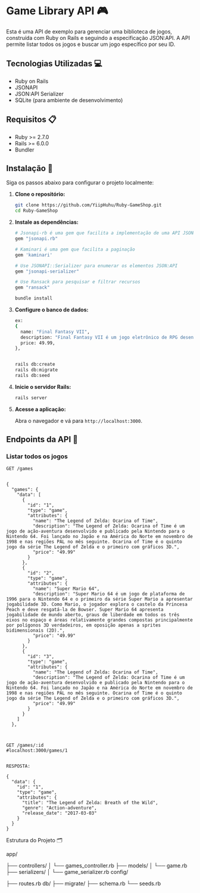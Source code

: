 # Game Library API 🎮

Esta é uma API de exemplo para gerenciar uma biblioteca de jogos, construída com Ruby on Rails e seguindo a especificação JSON:API. A API permite listar todos os jogos e buscar um jogo específico por seu ID.

## Tecnologias Utilizadas 💻

- Ruby on Rails
- JSONAPI
- JSON:API Serializer
- SQLite (para ambiente de desenvolvimento)

## Requisitos 📋

- Ruby >= 2.7.0
- Rails >= 6.0.0
- Bundler

## Instalação 🚀

Siga os passos abaixo para configurar o projeto localmente:

1. **Clone o repositório:**

    ```bash
    git clone https://github.com/YiipHuhu/Ruby-GameShop.git
    cd Ruby-GameShop
    ```

2. **Instale as dependências:**

    ```bash
    # Jsonapi-rb é uma gem que facilita a implementação de uma API JSON:API
    gem "jsonapi.rb"

    # Kaminari é uma gem que facilita a paginação
    gem 'kaminari'

    # Use JSONAPI::Serializer para enumerar os elementos JSON:API
    gem "jsonapi-serializer"

    # Use Ransack para pesquisar e filtrar recursos
    gem "ransack"
    
    bundle install
    ```

3. **Configure o banco de dados:**

    ```bash
    ex:
    {
      name: "Final Fantasy VII",
      description: "Final Fantasy VII é um jogo eletrônico de RPG desenvolvido e publicado pela SquareSoft. É o sétimo título principal da série Final Fantasy e foi lançado originalmente para o PlayStation em 1997 e depois também para o Microsoft Windows em 1998. O jogo foi dirigido por Yoshinori Kitase, escrito por Kazushige Nojima e Tetsuya Nomura e produzido por     Hironobu Sakaguchi. A história segue Cloud Strife, um mercenário que se junta a um grupo ecoterrorista para parar uma megacorporação que está drenando a energia vital do planeta para usá-la como uma fonte de energia. O jogo apresenta três modos de jogo: um mapa de mundo tridimensional, batalhas em tempo real e sequências cinematográficas pré-renderizadas.",
      price: 49.99,
    },


    rails db:create
    rails db:migrate
    rails db:seed
    ```

4. **Inicie o servidor Rails:**

    ```bash
    rails server
    ```

5. **Acesse a aplicação:**

    Abra o navegador e vá para `http://localhost:3000`.

## Endpoints da API 📡

### Listar todos os jogos

```http
GET /games


{
  "games": {
    "data": [
      {
        "id": "1",
        "type": "game",
        "attributes": {
          "name": "The Legend of Zelda: Ocarina of Time",
          "description": "The Legend of Zelda: Ocarina of Time é um jogo de ação-aventura desenvolvido e publicado pela Nintendo para o Nintendo 64. Foi lançado no Japão e na América do Norte em novembro de 1998 e nas regiões PAL no mês seguinte. Ocarina of Time é o quinto jogo da série The Legend of Zelda e o primeiro com gráficos 3D.",
          "price": "49.99"
        }
      },
      {
        "id": "2",
        "type": "game",
        "attributes": {
          "name": "Super Mario 64",
          "description": "Super Mario 64 é um jogo de plataforma de 1996 para o Nintendo 64 e o primeiro da série Super Mario a apresentar jogabilidade 3D. Como Mario, o jogador explora o castelo da Princesa Peach e deve resgatá-la de Bowser. Super Mario 64 apresenta jogabilidade de mundo aberto, graus de liberdade em todos os três eixos no espaço e áreas relativamente grandes compostas principalmente por polígonos 3D verdadeiros, em oposição apenas a sprites bidimensionais (2D).",
          "price": "49.99"
        }
      },
      {
        "id": "3",
        "type": "game",
        "attributes": {
          "name": "The Legend of Zelda: Ocarina of Time",
          "description": "The Legend of Zelda: Ocarina of Time é um jogo de ação-aventura desenvolvido e publicado pela Nintendo para o Nintendo 64. Foi lançado no Japão e na América do Norte em novembro de 1998 e nas regiões PAL no mês seguinte. Ocarina of Time é o quinto jogo da série The Legend of Zelda e o primeiro com gráficos 3D.",
          "price": "49.99"
        }
      }
    ]
  },



GET /games/:id
#localhost:3000/games/1


RESPOSTA:

{
  "data": {
    "id": "1",
    "type": "game",
    "attributes": {
      "title": "The Legend of Zelda: Breath of the Wild",
      "genre": "Action-adventure",
      "release_date": "2017-03-03"
    }
  }
}
```

Estrutura do Projeto 🗂️

app/

  ├── controllers/
  │   └── games_controller.rb
  ├── models/
  │   └── game.rb
  ├── serializers/
  │   └── game_serializer.rb
config/

  ├── routes.rb
db/
  ├── migrate/
  ├── schema.rb
  └── seeds.rb
